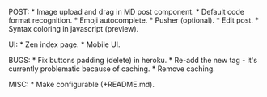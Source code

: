 POST:
    * Image upload and drag in MD post component.
    * Default code format recognition.
    * Emoji autocomplete.
    * Pusher (optional).
    * Edit post.
    * Syntax coloring in javascript (preview).

UI:
    * Zen index page.
    * Mobile UI.

BUGS:
    * Fix buttons padding (delete) in heroku.
    * Re-add the new tag - it's currently problematic because of caching.
    * Remove caching.

MISC:
    * Make configurable (+README.md).

